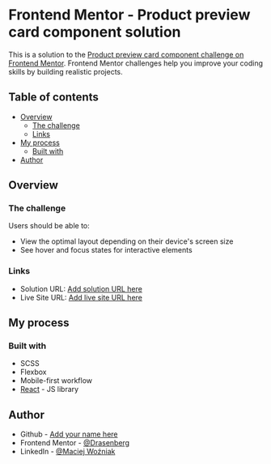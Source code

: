 # Frontend Mentor - Product preview card component solution

This is a solution to the [Product preview card component challenge on Frontend Mentor](https://www.frontendmentor.io/challenges/product-preview-card-component-GO7UmttRfa). Frontend Mentor challenges help you improve your coding skills by building realistic projects. 

## Table of contents

- [Overview](#overview)
  - [The challenge](#the-challenge)
  - [Links](#links)
- [My process](#my-process)
  - [Built with](#built-with)
- [Author](#author)

## Overview

### The challenge

Users should be able to:

- View the optimal layout depending on their device's screen size
- See hover and focus states for interactive elements

### Links

- Solution URL: [Add solution URL here](https://github.com/Drasenberg/react-prev-card-component)
- Live Site URL: [Add live site URL here](https://drasenberg.github.io/react-prev-card-component/)

## My process

### Built with

- SCSS
- Flexbox
- Mobile-first workflow
- [React](https://reactjs.org/) - JS library

## Author

- Github - [Add your name here](https://github.com/Drasenberg)
- Frontend Mentor - [@Drasenberg](https://www.frontendmentor.io/profile/Drasenberg)
- LinkedIn - [@Maciej Woźniak](https://www.linkedin.com/in/maciej-wo%C5%BAniak-1b6559192/)

